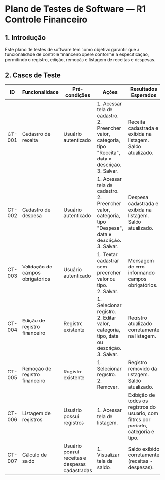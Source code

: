 # Plano de Testes de Software — R1 Controle Financeiro

## 1. Introdução

Este plano de testes de software tem como objetivo garantir que a funcionalidade de controle financeiro opere conforme a especificação, permitindo o registro, edição, remoção e listagem de receitas e despesas.

## 2. Casos de Teste

| ID     | Funcionalidade                        | Pré-condições                                   | Ações                                                                                 | Resultados Esperados                                                                 |
| ------ | ------------------------------------- | ----------------------------------------------- | ------------------------------------------------------------------------------------- | ------------------------------------------------------------------------------------ |
| CT-001 | Cadastro de receita                   | Usuário autenticado                             | 1. Acessar tela de cadastro.<br>2. Preencher valor, categoria, tipo "Receita", data e descrição.<br>3. Salvar. | Receita cadastrada e exibida na listagem. Saldo atualizado.                          |
| CT-002 | Cadastro de despesa                   | Usuário autenticado                             | 1. Acessar tela de cadastro.<br>2. Preencher valor, categoria, tipo "Despesa", data e descrição.<br>3. Salvar. | Despesa cadastrada e exibida na listagem. Saldo atualizado.                          |
| CT-003 | Validação de campos obrigatórios      | Usuário autenticado                             | 1. Tentar cadastrar sem preencher valor ou tipo.<br>2. Salvar.                        | Mensagem de erro informando campos obrigatórios.                                     |
| CT-004 | Edição de registro financeiro         | Registro existente                              | 1. Selecionar registro.<br>2. Editar valor, categoria, tipo, data ou descrição.<br>3. Salvar. | Registro atualizado corretamente na listagem.                                        |
| CT-005 | Remoção de registro financeiro        | Registro existente                              | 1. Selecionar registro.<br>2. Remover.                                                | Registro removido da listagem. Saldo atualizado.                                     |
| CT-006 | Listagem de registros                 | Usuário possui registros                        | 1. Acessar tela de listagem.                                                          | Exibição de todos os registros do usuário, com filtros por período, categoria e tipo. |
| CT-007 | Cálculo de saldo                      | Usuário possui receitas e despesas cadastradas   | 1. Visualizar tela de saldo.                                                          | Saldo exibido corretamente (receitas - despesas).                                    |
